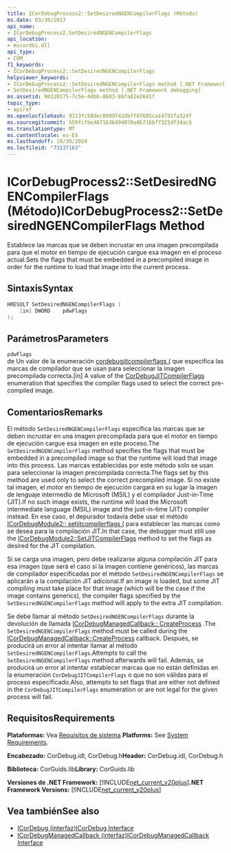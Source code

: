```yaml
---
title: ICorDebugProcess2::SetDesiredNGENCompilerFlags (Método)
ms.date: 03/30/2017
api_name:
- ICorDebugProcess2.SetDesiredNGENCompilerFlags
api_location:
- mscordbi.dll
api_type:
- COM
f1_keywords:
- ICorDebugProcess2::SetDesiredNGENCompilerFlags
helpviewer_keywords:
- ICorDebugProcess2::SetDesiredNGENCompilerFlags method [.NET Framework debugging]
- SetDesiredNGENCompilerFlags method [.NET Framework debugging]
ms.assetid: 98320175-7c5e-4dbb-8683-86fa82e2641f
topic_type:
- apiref
ms.openlocfilehash: 9313fc58dec8099f42dbff07685ca14791fa324f
ms.sourcegitcommit: 559fcfbe4871636494870a8b716bf7325df34ac5
ms.translationtype: MT
ms.contentlocale: es-ES
ms.lasthandoff: 10/30/2019
ms.locfileid: "73137163"
---
```

# <a name="icordebugprocess2setdesiredngencompilerflags-method"></a><span data-ttu-id="41c87-102">ICorDebugProcess2::SetDesiredNGENCompilerFlags (Método)</span><span class="sxs-lookup"><span data-stu-id="41c87-102">ICorDebugProcess2::SetDesiredNGENCompilerFlags Method</span></span>
<span data-ttu-id="41c87-103">Establece las marcas que se deben incrustar en una imagen precompilada para que el motor en tiempo de ejecución cargue esa imagen en el proceso actual.</span><span class="sxs-lookup"><span data-stu-id="41c87-103">Sets the flags that must be embedded in a precompiled image in order for the runtime to load that image into the current process.</span></span>  
  
## <a name="syntax"></a><span data-ttu-id="41c87-104">Sintaxis</span><span class="sxs-lookup"><span data-stu-id="41c87-104">Syntax</span></span>  
  
```cpp  
HRESULT SetDesiredNGENCompilerFlags (  
    [in] DWORD    pdwFlags  
);  
```  
  
## <a name="parameters"></a><span data-ttu-id="41c87-105">Parámetros</span><span class="sxs-lookup"><span data-stu-id="41c87-105">Parameters</span></span>  
 `pdwFlags`  
 <span data-ttu-id="41c87-106">de Un valor de la enumeración [cordebugjitcompilerflags (](../../../../docs/framework/unmanaged-api/debugging/cordebugjitcompilerflags-enumeration.md) que especifica las marcas de compilador que se usan para seleccionar la imagen precompilada correcta.</span><span class="sxs-lookup"><span data-stu-id="41c87-106">[in] A value of the [CorDebugJITCompilerFlags](../../../../docs/framework/unmanaged-api/debugging/cordebugjitcompilerflags-enumeration.md) enumeration that specifies the compiler flags used to select the correct pre-compiled image.</span></span>  
  
## <a name="remarks"></a><span data-ttu-id="41c87-107">Comentarios</span><span class="sxs-lookup"><span data-stu-id="41c87-107">Remarks</span></span>  
 <span data-ttu-id="41c87-108">El método `SetDesiredNGENCompilerFlags` especifica las marcas que se deben incrustar en una imagen precompilada para que el motor en tiempo de ejecución cargue esa imagen en este proceso.</span><span class="sxs-lookup"><span data-stu-id="41c87-108">The `SetDesiredNGENCompilerFlags` method specifies the flags that must be embedded in a precompiled image so that the runtime will load that image into this process.</span></span> <span data-ttu-id="41c87-109">Las marcas establecidas por este método solo se usan para seleccionar la imagen precompilada correcta.</span><span class="sxs-lookup"><span data-stu-id="41c87-109">The flags set by this method are used only to select the correct precompiled image.</span></span> <span data-ttu-id="41c87-110">Si no existe tal imagen, el motor en tiempo de ejecución cargará en su lugar la imagen de lenguaje intermedio de Microsoft (MSIL) y el compilador Just-in-Time (JIT).</span><span class="sxs-lookup"><span data-stu-id="41c87-110">If no such image exists, the runtime will load the Microsoft intermediate language (MSIL) image and the just-in-time (JIT) compiler instead.</span></span> <span data-ttu-id="41c87-111">En ese caso, el depurador todavía debe usar el método [ICorDebugModule2:: setjitcompilerflags (](../../../../docs/framework/unmanaged-api/debugging/icordebugmodule2-setjitcompilerflags-method.md) para establecer las marcas como se desea para la compilación JIT.</span><span class="sxs-lookup"><span data-stu-id="41c87-111">In that case, the debugger must still use the [ICorDebugModule2::SetJITCompilerFlags](../../../../docs/framework/unmanaged-api/debugging/icordebugmodule2-setjitcompilerflags-method.md) method to set the flags as desired for the JIT compilation.</span></span>  
  
 <span data-ttu-id="41c87-112">Si se carga una imagen, pero debe realizarse alguna compilación JIT para esa imagen (que será el caso si la imagen contiene genéricos), las marcas de compilador especificadas por el método `SetDesiredNGENCompilerFlags` se aplicarán a la compilación JIT adicional.</span><span class="sxs-lookup"><span data-stu-id="41c87-112">If an image is loaded, but some JIT compiling must take place for that image (which will be the case if the image contains generics), the compiler flags specified by the `SetDesiredNGENCompilerFlags` method will apply to the extra JIT compilation.</span></span>  
  
 <span data-ttu-id="41c87-113">Se debe llamar al método `SetDesiredNGENCompilerFlags` durante la devolución de llamada [ICorDebugManagedCallback:: CreateProcess](../../../../docs/framework/unmanaged-api/debugging/icordebugmanagedcallback-createprocess-method.md) .</span><span class="sxs-lookup"><span data-stu-id="41c87-113">The `SetDesiredNGENCompilerFlags` method must be called during the [ICorDebugManagedCallback::CreateProcess](../../../../docs/framework/unmanaged-api/debugging/icordebugmanagedcallback-createprocess-method.md) callback.</span></span> <span data-ttu-id="41c87-114">Después, se producirá un error al intentar llamar al método `SetDesiredNGENCompilerFlags`.</span><span class="sxs-lookup"><span data-stu-id="41c87-114">Attempts to call the `SetDesiredNGENCompilerFlags` method afterwards will fail.</span></span> <span data-ttu-id="41c87-115">Además, se producirá un error al intentar establecer marcas que no están definidas en la enumeración `CorDebugJITCompilerFlags` o que no son válidas para el proceso especificado.</span><span class="sxs-lookup"><span data-stu-id="41c87-115">Also, attempts to set flags that are either not defined in the `CorDebugJITCompilerFlags` enumeration or are not legal for the given process will fail.</span></span>  
  
## <a name="requirements"></a><span data-ttu-id="41c87-116">Requisitos</span><span class="sxs-lookup"><span data-stu-id="41c87-116">Requirements</span></span>  
 <span data-ttu-id="41c87-117">**Plataformas:** Vea [Requisitos de sistema](../../../../docs/framework/get-started/system-requirements.md).</span><span class="sxs-lookup"><span data-stu-id="41c87-117">**Platforms:** See [System Requirements](../../../../docs/framework/get-started/system-requirements.md).</span></span>  
  
 <span data-ttu-id="41c87-118">**Encabezado:** CorDebug.idl, CorDebug.h</span><span class="sxs-lookup"><span data-stu-id="41c87-118">**Header:** CorDebug.idl, CorDebug.h</span></span>  
  
 <span data-ttu-id="41c87-119">**Biblioteca:** CorGuids.lib</span><span class="sxs-lookup"><span data-stu-id="41c87-119">**Library:** CorGuids.lib</span></span>  
  
 <span data-ttu-id="41c87-120">**Versiones de .NET Framework:** [!INCLUDE[net_current_v20plus](../../../../includes/net-current-v20plus-md.md)]</span><span class="sxs-lookup"><span data-stu-id="41c87-120">**.NET Framework Versions:** [!INCLUDE[net_current_v20plus](../../../../includes/net-current-v20plus-md.md)]</span></span>  
  
## <a name="see-also"></a><span data-ttu-id="41c87-121">Vea también</span><span class="sxs-lookup"><span data-stu-id="41c87-121">See also</span></span>

- [<span data-ttu-id="41c87-122">ICorDebug (interfaz)</span><span class="sxs-lookup"><span data-stu-id="41c87-122">ICorDebug Interface</span></span>](../../../../docs/framework/unmanaged-api/debugging/icordebug-interface.md)
- [<span data-ttu-id="41c87-123">ICorDebugManagedCallback (interfaz)</span><span class="sxs-lookup"><span data-stu-id="41c87-123">ICorDebugManagedCallback Interface</span></span>](../../../../docs/framework/unmanaged-api/debugging/icordebugmanagedcallback-interface.md)
